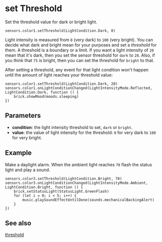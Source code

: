 # set Threshold

Set the threshold value for dark or bright light.

```sig
sensors.color1.setThreshold(LightCondition.Dark, 0)
```

Light intensity is measured from `0` (very dark) to `100` (very bright). You can decide what dark and bright mean for your purposes and set a _threshold_ for them. A threshold is a boundary or a limit. If you want a light intensity of `20` mean that it's dark, then you set the sensor threshold for ``dark`` to `20`. Also, if you think that `75` is bright, then you can set the threshold for ``bright`` to that.

After setting a threshold, any event for that light condition won't happen until the amount of light reaches your threshold value:

```block
sensors.color1.setThreshold(LightCondition.Dark, 20)
sensors.color1.onLightConditionChanged(LightIntensityMode.Reflected, LightCondition.Dark, function () {
    brick.showMood(moods.sleeping)
})
```

## Parameters

* **condition**: the light intensity threshold to set, ``dark`` or ``bright``.
* **value**: the value of light intensity for the threshold: `0` for very dark to `100` for very bright.

## Example

Make a daylight alarm. When the ambient light reaches `70` flash the status light and play a sound.

```blocks
sensors.color3.setThreshold(LightCondition.Bright, 70)
sensors.color3.onLightConditionChanged(LightIntensityMode.Ambient, LightCondition.Bright, function () {
    brick.setStatusLight(StatusLight.GreenFlash)
    for (let i = 0; i < 5; i++) {
        music.playSoundEffectUntilDone(sounds.mechanicalBackingAlert)
    }
})
```

## See also

[threshold](/reference/sensors/color-sensor/threshold)
